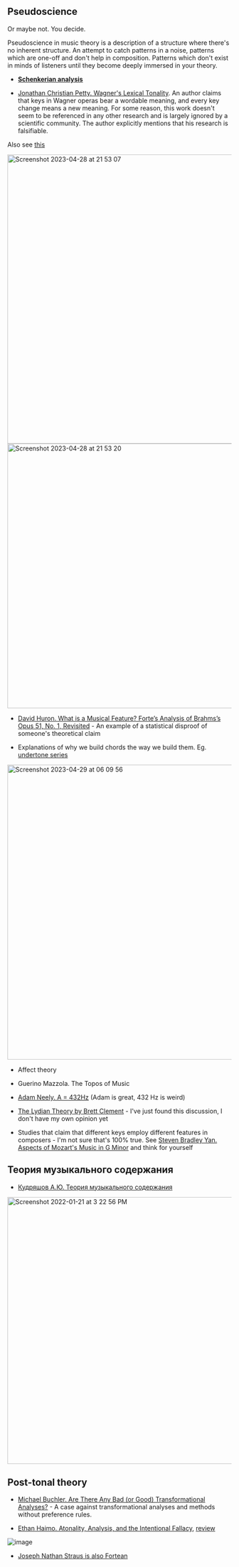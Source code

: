 Pseudoscience
---

Or maybe not. You decide. 

Pseudoscience in music theory is a description of a structure where there's no inherent structure. An attempt to catch patterns in a noise, patterns which are one-off and
don't help in composition. Patterns which don't exist in minds of listeners until they become deeply immersed in your theory.

- [**Schenkerian analysis**](schenkerian_analysis.md)

- [Jonathan Christian Petty. Wagner's Lexical Tonality](https://www.amazon.com/Wagners-Lexical-Tonality-Studies-Interpretation/dp/0773460071). An author claims that keys in Wagner operas bear a wordable meaning, and every key change 
means a new meaning. For some reason, this work doesn't seem to be referenced in any other research and is largely ignored by a scientific community.
The author explicitly mentions that his research is falsifiable.

Also see [this](https://www.laits.utexas.edu/wagner/ringtonalstructure/ringtonalstructure.html)

<img width="650" alt="Screenshot 2023-04-28 at 21 53 07" src="https://user-images.githubusercontent.com/1491908/235218983-afcce574-6787-4a4d-8c1e-bfee785249ac.png">

<img width="595" alt="Screenshot 2023-04-28 at 21 53 20" src="https://user-images.githubusercontent.com/1491908/235219030-a1fe544b-d301-4fb7-8834-40f8b8c0d171.png">

- [David Huron. What is a Musical Feature? Forte’s Analysis of Brahms’s Opus 51, No. 1, Revisited](https://www.mtosmt.org/issues/mto.01.7.4/mto.01.7.4.huron.html) - An example of a statistical disproof of someone's theoretical claim

- Explanations of why we build chords the way we build them. Eg. [undertone series](https://en.wikipedia.org/wiki/Undertone_series)

<img width="663" alt="Screenshot 2023-04-29 at 06 09 56" src="https://user-images.githubusercontent.com/1491908/235278851-0dc1b647-a1b6-4f6a-bbe4-3d0778a3f103.png">

- Affect theory

- Guerino Mazzola. The Topos of Music

- [Adam Neely. A = 432Hz](https://www.youtube.com/watch?v=EKTZ151yLnk) (Adam is great, 432 Hz is weird)

- [The Lydian Theory by Brett Clement](https://www.zappa-analysis.com/brett-clement.htm) - I've just found this discussion, I don't have my own opinion yet

- Studies that claim that different keys employ different features in composers - I'm not sure that's 100% true. See [Steven Bradley Yan. Aspects of Mozart's Music in G Minor](https://etheses.whiterose.ac.uk/279/1/uk_bl_ethos_254655.pdf) and think for yourself

Теория музыкального содержания
---

- [Кудряшов А.Ю. Теория музыкального содержания](https://www.ozon.ru/product/teoriya-muzykalnogo-soderzhaniya-2632207/)

<img width="600" alt="Screenshot 2022-01-21 at 3 22 56 PM" src="https://user-images.githubusercontent.com/1491908/150526425-0f5618af-acb1-4377-80ea-31e06715cf15.png">


Post-tonal theory
---

- [Michael Buchler. Are There Any Bad (or Good) Transformational Analyses?](https://www.esm.rochester.edu/integral/wp-content/uploads/2019/06/INTEGRAL_30_buchler.pdf) - A case against transformational analyses and methods without preference rules.

- [Ethan Haimo. Atonality, Analysis, and the Intentional Fallacy](https://academic.oup.com/mts/article-abstract/18/2/167/1090522), [review](https://mtosmt.org/classic/mto.97.3.2/mto.97.3.2.latham.html)

![image](https://user-images.githubusercontent.com/1491908/235322982-b628aed2-fb5f-4304-9abc-041c8f67bf8e.png)


- [Joseph Nathan Straus is also Fortean](https://www.mtosmt.org/issues/mto.00.6.1/mto.00.6.1.perry.html)
